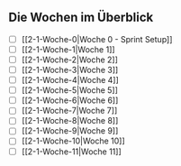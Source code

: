
## Die Wochen im Überblick
- [ ] [[2-1-Woche-0|Woche 0 - Sprint Setup]]
- [ ] [[2-1-Woche-1|Woche 1]]
- [ ] [[2-1-Woche-2|Woche 2]]
- [ ] [[2-1-Woche-3|Woche 3]]
- [ ] [[2-1-Woche-4|Woche 4]]
- [ ] [[2-1-Woche-5|Woche 5]]
- [ ] [[2-1-Woche-6|Woche 6]]
- [ ] [[2-1-Woche-7|Woche 7]]
- [ ] [[2-1-Woche-8|Woche 8]]
- [ ] [[2-1-Woche-9|Woche 9]]
- [ ] [[2-1-Woche-10|Woche 10]]
- [ ] [[2-1-Woche-11|Woche 11]]
